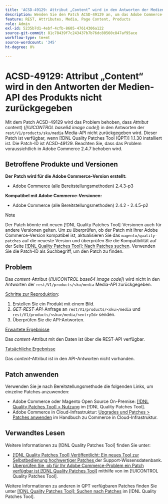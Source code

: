 ```yaml
---
title: 'ACSD-49129: Attribut „Content“ wird in den Antworten der Medien-API des Produkts nicht zurückgegeben'
description: Wenden Sie den Patch ACSD-49129 an, um das Adobe Commerce-Problem zu beheben, bei dem das Attribut *content* (*base64-Bildcode*) in den Media-API-Antworten des Produkts „rest/V1/products/sku/media“ nicht zurückgegeben wird.
feature: REST, Attributes, Media, Page Content, Products
role: Admin
exl-id: 5235b7d1-4ebf-4cfb-8605-47614306a122
source-git-commit: 81c78439f7c243437b7b76dc80560c847af95ace
workflow-type: tm+mt
source-wordcount: '345'
ht-degree: 0%

---
```


# ACSD-49129: Attribut „Content“ wird in den Antworten der Medien-API des Produkts nicht zurückgegeben

Mit dem Patch ACSD-49129 wird das Problem behoben, dass *Attribut* content) (*[!UICONTROL base64 image code]*) in den Antworten der `rest/V1/products/sku/media` Media-API nicht zurückgegeben wird. Dieser Patch ist verfügbar, wenn [!DNL Quality Patches Tool (QPT)] 1.1.30 installiert ist. Die Patch-ID ist ACSD-49129. Beachten Sie, dass das Problem voraussichtlich in Adobe Commerce 2.4.7 behoben wird.

## Betroffene Produkte und Versionen

**Der Patch wird für die Adobe Commerce-Version erstellt:**

* Adobe Commerce (alle Bereitstellungsmethoden) 2.4.3-p3

**Kompatibel mit Adobe Commerce-Versionen:**

* Adobe Commerce (alle Bereitstellungsmethoden) 2.4.2 - 2.4.5-p2

>[!NOTE]
>
>Der Patch könnte mit neuen [!DNL Quality Patches Tool]-Versionen auch für andere Versionen gelten. Um zu überprüfen, ob der Patch mit Ihrer Adobe Commerce-Version kompatibel ist, aktualisieren Sie das `magento/quality-patches` auf die neueste Version und überprüfen Sie die Kompatibilität auf der Seite [[!DNL Quality Patches Tool]: Nach Patches suchen](https://experienceleague.adobe.com/tools/commerce-quality-patches/index.html?lang=de). Verwenden Sie die Patch-ID als Suchbegriff, um den Patch zu finden.

## Problem

Das *content*-Attribut (*[!UICONTROL base64 image code]*) wird nicht in den Antworten der `rest/V1/products/sku/media` Media-API zurückgegeben.

<u>Schritte zur Reproduktion</u>:

1. Erstellen Sie ein Produkt mit einem Bild.
1. *GET-REST-API*-Anfrage an `rest/V1/products/<sku>/media` und `rest/V1/products/<sku>/media/<entryId>` senden.
1. Überprüfen Sie die API-Antworten.

<u>Erwartete Ergebnisse</u>

Das *content*-Attribut mit den Daten ist über die REST-API verfügbar.

<u>Tatsächliche Ergebnisse</u>

Das *content*-Attribut ist in den API-Antworten nicht vorhanden.

## Patch anwenden

Verwenden Sie je nach Bereitstellungsmethode die folgenden Links, um einzelne Patches anzuwenden:

* Adobe Commerce oder Magento Open Source On-Premise: [[!DNL Quality Patches Tool] > Nutzung](/help/tools/quality-patches-tool/usage.md) im [!DNL Quality Patches Tool].
* Adobe Commerce in Cloud-Infrastruktur: [Upgrades und Patches > Patches anwenden](https://experienceleague.adobe.com/docs/commerce-cloud-service/user-guide/develop/upgrade/apply-patches.html?lang=de) im Handbuch zu Commerce in Cloud-Infrastruktur.

## Verwandtes Lesen

Weitere Informationen zu [!DNL Quality Patches Tool] finden Sie unter:

* [[!DNL Quality Patches Tool] Veröffentlicht: Ein neues Tool zur Selbstbedienung hochwertiger Patches ](https://experienceleague.adobe.com/de/docs/commerce-knowledge-base/kb/announcements/commerce-announcements/magento-quality-patches-released-new-tool-to-self-serve-quality-patches) der Support-Wissensdatenbank.
* [Überprüfen Sie, ob für Ihr Adobe Commerce-Problem ein Patch verfügbar ist [!DNL Quality Patches Tool]](/help/tools/quality-patches-tool/patches-available-in-qpt/check-patch-for-magento-issue-with-magento-quality-patches.md) mithilfe von im [!UICONTROL Quality Patches Tool].


Weitere Informationen zu anderen in QPT verfügbaren Patches finden Sie unter [[!DNL Quality Patches Tool]: Suchen nach Patches](https://experienceleague.adobe.com/tools/commerce-quality-patches/index.html?lang=de) im [!DNL Quality Patches Tool].
